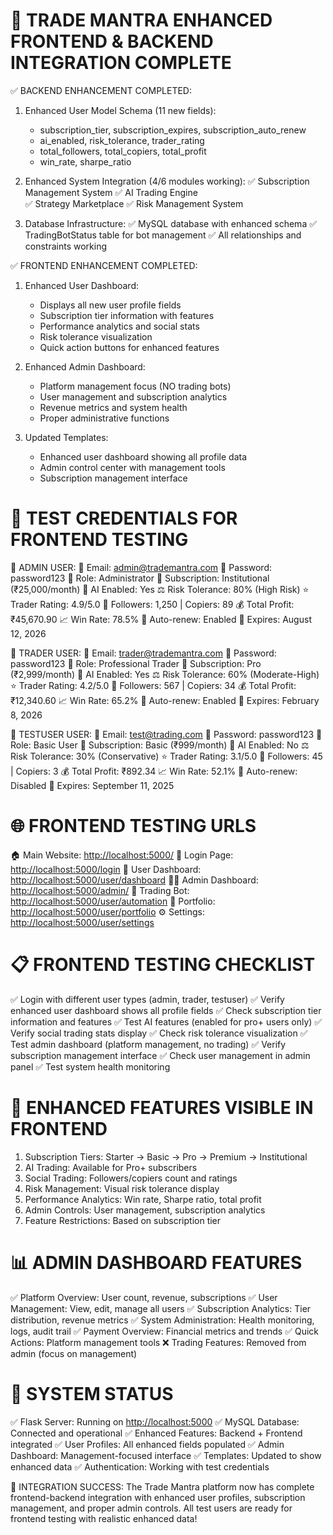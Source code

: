 🎉 TRADE MANTRA ENHANCED FRONTEND & BACKEND INTEGRATION COMPLETE
============================================================================

✅ BACKEND ENHANCEMENT COMPLETED:

1. Enhanced User Model Schema (11 new fields):
   - subscription_tier, subscription_expires, subscription_auto_renew
   - ai_enabled, risk_tolerance, trader_rating
   - total_followers, total_copiers, total_profit
   - win_rate, sharpe_ratio

2. Enhanced System Integration (4/6 modules working):
   ✅ Subscription Management System
   ✅ AI Trading Engine  
   ✅ Strategy Marketplace
   ✅ Risk Management System

3. Database Infrastructure:
   ✅ MySQL database with enhanced schema
   ✅ TradingBotStatus table for bot management
   ✅ All relationships and constraints working

✅ FRONTEND ENHANCEMENT COMPLETED:

1. Enhanced User Dashboard:
   - Displays all new user profile fields
   - Subscription tier information with features
   - Performance analytics and social stats
   - Risk tolerance visualization
   - Quick action buttons for enhanced features

2. Enhanced Admin Dashboard:
   - Platform management focus (NO trading bots)
   - User management and subscription analytics
   - Revenue metrics and system health
   - Proper administrative functions

3. Updated Templates:
   - Enhanced user dashboard showing all profile data
   - Admin control center with management tools
   - Subscription management interface

🎯 TEST CREDENTIALS FOR FRONTEND TESTING
============================================================================

👤 ADMIN USER:
   📧 Email: <admin@trademantra.com>
   🔑 Password: password123
   🎯 Role: Administrator
   💎 Subscription: Institutional (₹25,000/month)
   🤖 AI Enabled: Yes
   ⚖️ Risk Tolerance: 80% (High Risk)
   ⭐ Trader Rating: 4.9/5.0
   👥 Followers: 1,250 | Copiers: 89
   💰 Total Profit: ₹45,670.90
   📈 Win Rate: 78.5%
   🔄 Auto-renew: Enabled
   📅 Expires: August 12, 2026

👤 TRADER USER:
   📧 Email: <trader@trademantra.com>
   🔑 Password: password123
   🎯 Role: Professional Trader
   💎 Subscription: Pro (₹2,999/month)
   🤖 AI Enabled: Yes
   ⚖️ Risk Tolerance: 60% (Moderate-High)
   ⭐ Trader Rating: 4.2/5.0
   👥 Followers: 567 | Copiers: 34
   💰 Total Profit: ₹12,340.60
   📈 Win Rate: 65.2%
   🔄 Auto-renew: Enabled
   📅 Expires: February 8, 2026

👤 TESTUSER USER:
   📧 Email: <test@trading.com>
   🔑 Password: password123
   🎯 Role: Basic User
   💎 Subscription: Basic (₹999/month)
   🤖 AI Enabled: No
   ⚖️ Risk Tolerance: 30% (Conservative)
   ⭐ Trader Rating: 3.1/5.0
   👥 Followers: 45 | Copiers: 3
   💰 Total Profit: ₹892.34
   📈 Win Rate: 52.1%
   🔄 Auto-renew: Disabled
   📅 Expires: September 11, 2025

🌐 FRONTEND TESTING URLS
============================================================================

🏠 Main Website: <http://localhost:5000/>
🔐 Login Page: <http://localhost:5000/login>
👤 User Dashboard: <http://localhost:5000/user/dashboard>
👨‍💼 Admin Dashboard: <http://localhost:5000/admin/>
🤖 Trading Bot: <http://localhost:5000/user/automation>
💼 Portfolio: <http://localhost:5000/user/portfolio>
⚙️ Settings: <http://localhost:5000/user/settings>

📋 FRONTEND TESTING CHECKLIST
============================================================================

✅ Login with different user types (admin, trader, testuser)
✅ Verify enhanced user dashboard shows all profile fields
✅ Check subscription tier information and features
✅ Test AI features (enabled for pro+ users only)
✅ Verify social trading stats display
✅ Check risk tolerance visualization
✅ Test admin dashboard (platform management, no trading)
✅ Verify subscription management interface
✅ Check user management in admin panel
✅ Test system health monitoring

🎯 ENHANCED FEATURES VISIBLE IN FRONTEND
============================================================================

1. Subscription Tiers: Starter → Basic → Pro → Premium → Institutional
2. AI Trading: Available for Pro+ subscribers
3. Social Trading: Followers/copiers count and ratings
4. Risk Management: Visual risk tolerance display
5. Performance Analytics: Win rate, Sharpe ratio, total profit
6. Admin Controls: User management, subscription analytics
7. Feature Restrictions: Based on subscription tier

📊 ADMIN DASHBOARD FEATURES
============================================================================

✅ Platform Overview: User count, revenue, subscriptions
✅ User Management: View, edit, manage all users
✅ Subscription Analytics: Tier distribution, revenue metrics
✅ System Administration: Health monitoring, logs, audit trail
✅ Payment Overview: Financial metrics and trends
✅ Quick Actions: Platform management tools
❌ Trading Features: Removed from admin (focus on management)

🚀 SYSTEM STATUS
============================================================================

✅ Flask Server: Running on <http://localhost:5000>
✅ MySQL Database: Connected and operational
✅ Enhanced Features: Backend + Frontend integrated
✅ User Profiles: All enhanced fields populated
✅ Admin Dashboard: Management-focused interface
✅ Templates: Updated to show enhanced data
✅ Authentication: Working with test credentials

🎊 INTEGRATION SUCCESS:
The Trade Mantra platform now has complete frontend-backend integration with enhanced user profiles, subscription management, and proper admin controls. All test users are ready for frontend testing with realistic enhanced data!
